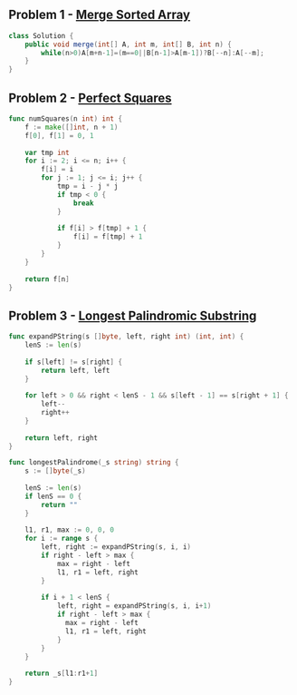 ## Problem 1 - [Merge Sorted Array](https://leetcode.com/problems/merge-sorted-array/description/)

```java
class Solution {
    public void merge(int[] A, int m, int[] B, int n) {
        while(n>0)A[m+n-1]=(m==0||B[n-1]>A[m-1])?B[--n]:A[--m];
    }
}
```

## Problem 2 - [Perfect Squares](https://leetcode.com/problems/perfect-squares/description/)

```go
func numSquares(n int) int {
    f := make([]int, n + 1)
    f[0], f[1] = 0, 1
    
    var tmp int
    for i := 2; i <= n; i++ {
        f[i] = i
        for j := 1; j <= i; j++ {
            tmp = i - j * j
            if tmp < 0 {
                break
            }
            
            if f[i] > f[tmp] + 1 {
                f[i] = f[tmp] + 1
            }
        }
    }
    
    return f[n]
}
```

## Problem 3 - [Longest Palindromic Substring](https://leetcode.com/problems/longest-palindromic-substring/description/)

```go
func expandPString(s []byte, left, right int) (int, int) {
    lenS := len(s)
    
    if s[left] != s[right] {
        return left, left
    }
    
    for left > 0 && right < lenS - 1 && s[left - 1] == s[right + 1] {
        left--
        right++
    }
    
    return left, right
}

func longestPalindrome(_s string) string {
    s := []byte(_s)    
    
    lenS := len(s)
    if lenS == 0 {
        return ""
    }
    
    l1, r1, max := 0, 0, 0
    for i := range s {
        left, right := expandPString(s, i, i)
        if right - left > max {
            max = right - left
            l1, r1 = left, right
        }
        
        if i + 1 < lenS {
            left, right = expandPString(s, i, i+1)
            if right - left > max {
              max = right - left
              l1, r1 = left, right
            }
        }
    }
    
    return _s[l1:r1+1]
}
```
